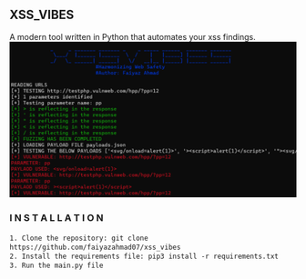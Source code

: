 ## XSS_VIBES
A modern tool written in Python that automates your xss findings.
![alt_text](demo.png)


### I N S T A L L A T I O N

```
1. Clone the repository: git clone https://github.com/faiyazahmad07/xss_vibes
2. Install the requirements file: pip3 install -r requirements.txt
3. Run the main.py file
```
